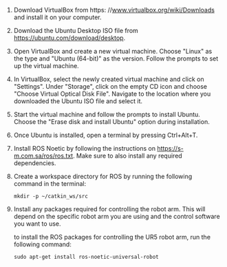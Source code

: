
1. Download VirtualBox from https: //www.virtualbox.org/wiki/Downloads and install it on your computer.

2. Download the Ubuntu Desktop ISO file from https://ubuntu.com/download/desktop.

3. Open VirtualBox and create a new virtual machine. Choose "Linux" as the type and "Ubuntu (64-bit)" as the version. Follow the prompts to set up the virtual machine.

4. In VirtualBox, select the newly created virtual machine and click on "Settings". Under "Storage", click on the empty CD icon and choose "Choose Virtual Optical Disk File". Navigate to the location where you downloaded the Ubuntu ISO file and select it.

5. Start the virtual machine and follow the prompts to install Ubuntu. Choose the "Erase disk and install Ubuntu" option during installation.

6. Once Ubuntu is installed, open a terminal by pressing Ctrl+Alt+T.

7. Install ROS Noetic by following the instructions on https://s-m.com.sa/ros/ros.txt. Make sure to also install any required dependencies.

8. Create a workspace directory for ROS by running the following command in the terminal:

   ```
   mkdir -p ~/catkin_ws/src
   ```

9. Install any packages required for controlling the robot arm. This will depend on the specific robot arm you are using and the control software you want to use.

   to install the ROS packages for controlling the UR5 robot arm, run the following command:

   ```
   sudo apt-get install ros-noetic-universal-robot
   ```
